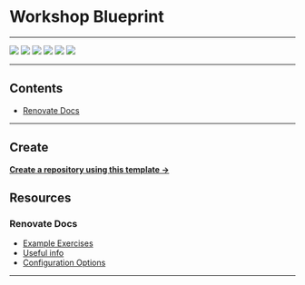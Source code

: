 # Workshop Blueprint

---

![](https://img.shields.io/github/commit-activity/m/ik-workshop/renovate-issue-blueprint)
![](https://img.shields.io/github/last-commit/ik-workshop/renovate-issue-blueprint)
[![](https://img.shields.io/github/license/ivankatliarchuk/.github)](https://github.com/ivankatliarchuk/.github/LICENCE)
[![](https://img.shields.io/github/languages/code-size/ik-workshop/renovate-issue-blueprint)](https://github.com/ik-workshop/renovate-issue-blueprint)
[![](https://img.shields.io/github/repo-size/ik-workshop/renovate-issue-blueprint)](https://github.com/ik-workshop/renovate-issue-blueprint)
![](https://img.shields.io/github/languages/top/ik-workshop/renovate-issue-blueprint?color=green&logo=markdown&logoColor=blue)

---

<!-- START doctoc generated TOC please keep comment here to allow auto update -->
<!-- DON'T EDIT THIS SECTION, INSTEAD RE-RUN doctoc TO UPDATE -->
## Contents

- [Renovate Docs](#renovate-docs)

<!-- END doctoc generated TOC please keep comment here to allow auto update -->

---

## Create

[**Create a repository using this template →**][template.generate]

## Resources

### Renovate Docs

- [Example Exercises](./examples)
- [Useful info](./docs/Notes.md)
- [Configuration Options](https://docs.renovatebot.com/configuration-options/)

---

<!-- resources -->
[template.generate]: https://github.com/ik-workshop/renovate-issue-blueprint/renovate-issue-blueprint
[code-style.badge]: https://img.shields.io/badge/code_style-prettier-ff69b4.svg?style=flat-square
